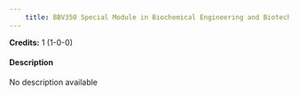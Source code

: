 ```yaml
---
    title: BBV350 Special Module in Biochemical Engineering and Biotechnology
---
```

**Credits:** 1 (1-0-0)



#### Description 
No description available
